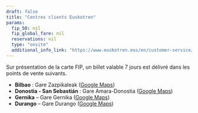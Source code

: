 ```yaml
---
draft: false
title: "Centres clients Euskotren"
params:
  fip_50: nil
  fip_global_fare: nil
  reservations: nil
  type: "onsite"
  additional_info_link: "https://www.euskotren.eus/en/customer-service/offices-and-opening-hours"
---
```


Sur présentation de la carte FIP, un billet valable 7 jours est délivré dans les points de vente suivants.

- **Bilbao** : Gare Zazpikaleak ([Google Maps](https://maps.app.goo.gl/hvwrJBTd35r4j2eP8))
- **Donostia - San Sebastián** : Gare Amara-Donostia ([Google Maps](https://maps.app.goo.gl/er4tJougg2do4kqC9))
- **Gernika** – Gare Gernika ([Google Maps](https://maps.app.goo.gl/BvsrXzc7Y2s8bnx57))
- **Durango** – Gare Durango ([Google Maps](https://maps.app.goo.gl/KwxrPWcvahWCS664A))
